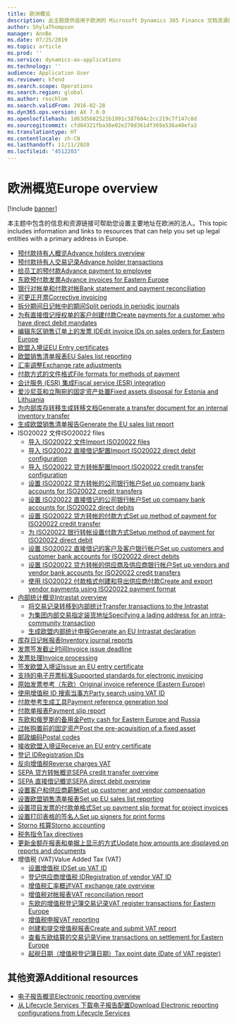 ```yaml
---
title: 欧洲概览
description: 此主题提供适用于欧洲的 Microsoft Dynamics 365 Finance 文档资源的链接。
author: ShylaThompson
manager: AnnBe
ms.date: 07/25/2019
ms.topic: article
ms.prod: ''
ms.service: dynamics-ax-applications
ms.technology: ''
audience: Application User
ms.reviewer: kfend
ms.search.scope: Operations
ms.search.region: global
ms.author: roschlom
ms.search.validFrom: 2016-02-28
ms.dyn365.ops.version: AX 7.0.0
ms.openlocfilehash: 1d63d5682521b1991c387604c2cc219c7f147c8d
ms.sourcegitcommit: cfd84321fba38e02e270d361df369a536a48efa3
ms.translationtype: HT
ms.contentlocale: zh-CN
ms.lasthandoff: 11/11/2020
ms.locfileid: "4512203"
---
```

# <a name="europe-overview"></a><span data-ttu-id="9826f-103">欧洲概览</span><span class="sxs-lookup"><span data-stu-id="9826f-103">Europe overview</span></span>

[!include [banner](../includes/banner.md)]

<span data-ttu-id="9826f-104">本主题中包含的信息和资源链接可帮助您设置主要地址在欧洲的法人。</span><span class="sxs-lookup"><span data-stu-id="9826f-104">This topic includes information and links to resources that can help you set up legal entities with a primary address in Europe.</span></span> 

- [<span data-ttu-id="9826f-105">预付款持有人概览</span><span class="sxs-lookup"><span data-stu-id="9826f-105">Advance holders overview</span></span>](emea-advance-holders.md)
 - [<span data-ttu-id="9826f-106">预付款持有人交易记录</span><span class="sxs-lookup"><span data-stu-id="9826f-106">Advance holder transactions</span></span>](emea-advance-holders-transactions.md)
 - [<span data-ttu-id="9826f-107">给员工的预付款</span><span class="sxs-lookup"><span data-stu-id="9826f-107">Advance payment to employee</span></span>](tasks/advance-payment-employee.md)
- [<span data-ttu-id="9826f-108">东欧预付款发票</span><span class="sxs-lookup"><span data-stu-id="9826f-108">Advance invoices for Eastern Europe</span></span>](emea-advance-invoice.md)
- [<span data-ttu-id="9826f-109">银行对帐单和付款对帐</span><span class="sxs-lookup"><span data-stu-id="9826f-109">Bank statement and payment reconciliation</span></span>](emea-bank-reconciliation.md)
- [<span data-ttu-id="9826f-110">可更正开票</span><span class="sxs-lookup"><span data-stu-id="9826f-110">Corrective invoicing</span></span>](emea-corrective-invoice.md)
- [<span data-ttu-id="9826f-111">拆分期间日记帐中的期间</span><span class="sxs-lookup"><span data-stu-id="9826f-111">Split periods in periodic journals</span></span>](emea-create-post-periodic-journals.md)
- [<span data-ttu-id="9826f-112">为有直接借记授权单的客户创建付款</span><span class="sxs-lookup"><span data-stu-id="9826f-112">Create payments for a customer who have direct debit mandates</span></span>](tasks/create-payments-customers-who-have-direct-debit-mandates.md)
- [<span data-ttu-id="9826f-113">编辑东区销售订单上的发票 ID</span><span class="sxs-lookup"><span data-stu-id="9826f-113">Edit invoice IDs on sales orders for Eastern Europe</span></span>](emea-edit-invoice-id-sales-orders.md)
- [<span data-ttu-id="9826f-114">欧盟入境证</span><span class="sxs-lookup"><span data-stu-id="9826f-114">EU Entry certificates</span></span>](emea-entry-certificates.md)
- [<span data-ttu-id="9826f-115">欧盟销售清单报表</span><span class="sxs-lookup"><span data-stu-id="9826f-115">EU Sales list reporting</span></span>](emea-eu-sales-list.md)
- [<span data-ttu-id="9826f-116">汇率调整</span><span class="sxs-lookup"><span data-stu-id="9826f-116">Exchange rate adjustments</span></span>](emea-exchange-rate-adjustments.md)
- [<span data-ttu-id="9826f-117">付款方式的文件格式</span><span class="sxs-lookup"><span data-stu-id="9826f-117">File formats for methods of payment</span></span>](emea-select-file-formats-for-the-method-of-payments.md)
- [<span data-ttu-id="9826f-118">会计服务 (ESR) 集成</span><span class="sxs-lookup"><span data-stu-id="9826f-118">Fiscal service (ESR) integration</span></span>](emea-fiscal-service-integration.md)
- [<span data-ttu-id="9826f-119">爱沙尼亚和立陶宛的固定资产处置</span><span class="sxs-lookup"><span data-stu-id="9826f-119">Fixed assets disposal for Estonia and Lithuania</span></span>](emea-credit-note-reverse-fixed-asset-sale.md)
- [<span data-ttu-id="9826f-120">为内部库存转移生成转移文档</span><span class="sxs-lookup"><span data-stu-id="9826f-120">Generate a transfer document for an internal inventory transfer</span></span>](tasks/transfer-document-internal-inventory-transfer.md)
- [<span data-ttu-id="9826f-121">生成欧盟销售清单报告</span><span class="sxs-lookup"><span data-stu-id="9826f-121">Generate the EU sales list report</span></span>](tasks/eur-00011-eu-sales-list-report.md)
- <span data-ttu-id="9826f-122">ISO20022 文件</span><span class="sxs-lookup"><span data-stu-id="9826f-122">ISO20022 files</span></span>
  - [<span data-ttu-id="9826f-123">导入 ISO20022 文件</span><span class="sxs-lookup"><span data-stu-id="9826f-123">Import ISO20022 files</span></span>](emea-ISO20022-file-formats.md)
  - [<span data-ttu-id="9826f-124">导入 ISO20022 直接借记配置</span><span class="sxs-lookup"><span data-stu-id="9826f-124">Import ISO20022 direct debit configuration</span></span>](tasks/import-iso20022-direct-debit-configuration.md)
  - [<span data-ttu-id="9826f-125">导入 ISO20022 贷方转帐配置</span><span class="sxs-lookup"><span data-stu-id="9826f-125">Import ISO20022 credit transfer configuration</span></span>](tasks/import-iso20022-credit-transfer-configuration.md)
  - [<span data-ttu-id="9826f-126">设置 ISO20022 贷方转帐的公司银行帐户</span><span class="sxs-lookup"><span data-stu-id="9826f-126">Set up company bank accounts for ISO20022 credit transfers</span></span>](tasks/set-up-company-bank-accounts-iso20022-credit-transfers.md)
  - [<span data-ttu-id="9826f-127">设置 ISO20022 直接借记的公司银行帐户</span><span class="sxs-lookup"><span data-stu-id="9826f-127">Set up company bank accounts for ISO20022 direct debits</span></span>](tasks/set-up-company-bank-accounts-iso20022-direct-debits.md)
  - [<span data-ttu-id="9826f-128">设置 ISO20022 贷方转帐的付款方式</span><span class="sxs-lookup"><span data-stu-id="9826f-128">Set up method of payment for ISO20022 credit transfer</span></span>](tasks/set-up-method-payment-iso20022-credit-transfer.md)
  - [<span data-ttu-id="9826f-129">为 ISO20022 银行转帐设置付款方式</span><span class="sxs-lookup"><span data-stu-id="9826f-129">Setup method of payment for ISO20022 direct debit</span></span>](tasks/setup-method-payment-iso20022-direct-debit.md)
  - [<span data-ttu-id="9826f-130">设置 ISO20022 直接借记的客户及客户银行帐户</span><span class="sxs-lookup"><span data-stu-id="9826f-130">Set up customers and customer bank accounts for ISO20022 direct debits</span></span>](tasks/set-up-bank-accounts-iso20022-direct-debits.md)
  - [<span data-ttu-id="9826f-131">设置 ISO20022 贷方转帐的供应商及供应商银行帐户</span><span class="sxs-lookup"><span data-stu-id="9826f-131">Set up vendors and vendor bank accounts for ISO20022 credit transfers</span></span>](tasks/set-up-vendor-iso20022-credit-transfers.md)
  - [<span data-ttu-id="9826f-132">使用 ISO20022 付款格式创建和导出供应商付款</span><span class="sxs-lookup"><span data-stu-id="9826f-132">Create and export vendor payments using ISO20022 payment format</span></span>](tasks/create-export-vendor-payments-iso20022-payment-format.md)
- [<span data-ttu-id="9826f-133">内部统计概览</span><span class="sxs-lookup"><span data-stu-id="9826f-133">Intrastat overview</span></span>](emea-intrastat.md)
  - [<span data-ttu-id="9826f-134">将交易记录转移到内部统计</span><span class="sxs-lookup"><span data-stu-id="9826f-134">Transfer transactions to the Intrastat</span></span>](tasks/transfer-transactions-intrastat.md)
  - [<span data-ttu-id="9826f-135">为集团内部交易指定装货地址</span><span class="sxs-lookup"><span data-stu-id="9826f-135">Specifying a lading address for an intra-community transaction</span></span>](tasks/eur-00002-specify-lading-address-intra-community.md)
  - [<span data-ttu-id="9826f-136">生成欧盟内部统计申报</span><span class="sxs-lookup"><span data-stu-id="9826f-136">Generate an EU Intrastat declaration</span></span>](tasks/eur-00002-eu-intrastat-declaration.md)
- [<span data-ttu-id="9826f-137">库存日记帐报表</span><span class="sxs-lookup"><span data-stu-id="9826f-137">Inventory journal reports</span></span>](emea-set-up-report-inventory-journal-names.md)
- [<span data-ttu-id="9826f-138">发票签发截止时间</span><span class="sxs-lookup"><span data-stu-id="9826f-138">Invoice issue deadline</span></span>](emea-invoice-issue-deadline.md)
- [<span data-ttu-id="9826f-139">发票处理</span><span class="sxs-lookup"><span data-stu-id="9826f-139">Invoice processing</span></span>](emea-invoice-processing.md)
- [<span data-ttu-id="9826f-140">签发欧盟入境证</span><span class="sxs-lookup"><span data-stu-id="9826f-140">Issue an EU entry certificate</span></span>](tasks/eur-00012-issue-eu-entry-certificate.md)
- [<span data-ttu-id="9826f-141">支持的电子开票标准</span><span class="sxs-lookup"><span data-stu-id="9826f-141">Supported standards for electronic invoicing</span></span>](emea-oioubl-standards-electronic-invoicing.md)
- [<span data-ttu-id="9826f-142">原始发票参考（东欧）</span><span class="sxs-lookup"><span data-stu-id="9826f-142">Original invoice reference (Eastern Europe)</span></span>](tasks/ee-00004-original-invoice-reference.md)
- [<span data-ttu-id="9826f-143">使用增值税 ID 搜索当事方</span><span class="sxs-lookup"><span data-stu-id="9826f-143">Party search using VAT ID</span></span>](tasks/eur-00015-party-search-vat-id.md)
- [<span data-ttu-id="9826f-144">付款参考生成工具</span><span class="sxs-lookup"><span data-stu-id="9826f-144">Payment reference generation tool</span></span>](tasks/ee-00015-payment-reference-generation-tool.md)
- [<span data-ttu-id="9826f-145">付款单报表</span><span class="sxs-lookup"><span data-stu-id="9826f-145">Payment slip report</span></span>](emea-eur-payment-slip-report-giro.md)
- [<span data-ttu-id="9826f-146">东欧和俄罗斯的备用金</span><span class="sxs-lookup"><span data-stu-id="9826f-146">Petty cash for Eastern Europe and Russia</span></span>](emea-petty-cash.md)
- [<span data-ttu-id="9826f-147">过帐购置前的固定资产</span><span class="sxs-lookup"><span data-stu-id="9826f-147">Post the pre-acquisition of a fixed asset</span></span>](emea-pre-acquisition-acquisition-fixed-asset.md)
- [<span data-ttu-id="9826f-148">邮政编码</span><span class="sxs-lookup"><span data-stu-id="9826f-148">Postal codes</span></span>](emea-import-create-postal-codes-manually.md)
- [<span data-ttu-id="9826f-149">接收欧盟入境证</span><span class="sxs-lookup"><span data-stu-id="9826f-149">Receive an EU entry certificate</span></span>](tasks/eur-00012-receive-eu-entry-certificate.md)
- [<span data-ttu-id="9826f-150">登记 ID</span><span class="sxs-lookup"><span data-stu-id="9826f-150">Registration IDs</span></span>](emea-registration-ids.md)
- [<span data-ttu-id="9826f-151">反向增值税</span><span class="sxs-lookup"><span data-stu-id="9826f-151">Reverse charges VAT</span></span>](emea-reverse-charge.md)
- [<span data-ttu-id="9826f-152">SEPA 贷方转帐概览</span><span class="sxs-lookup"><span data-stu-id="9826f-152">SEPA credit transfer overview</span></span>](../accounts-payable/sepa-credit-transfer.md)
- [<span data-ttu-id="9826f-153">SEPA 直接借记概览</span><span class="sxs-lookup"><span data-stu-id="9826f-153">SEPA direct debit overview</span></span>](../accounts-receivable/sepa-direct-debit-overview.md)
- [<span data-ttu-id="9826f-154">设置客户和供应商薪酬</span><span class="sxs-lookup"><span data-stu-id="9826f-154">Set up customer and vendor compensation</span></span>](emea-compensation-customer-vendor-transactions.md)
- [<span data-ttu-id="9826f-155">设置欧盟销售清单报表</span><span class="sxs-lookup"><span data-stu-id="9826f-155">Set up EU sales list reporting</span></span>](tasks/eur-00011-eu-sales-list-reporting.md)
- [<span data-ttu-id="9826f-156">设置项目发票的付款单格式</span><span class="sxs-lookup"><span data-stu-id="9826f-156">Set up payment slip format for project invoices</span></span>](tasks/set-up-payment-slip-format-project-invoices.md)
- [<span data-ttu-id="9826f-157">设置打印表格的签名人</span><span class="sxs-lookup"><span data-stu-id="9826f-157">Set up signers for print forms</span></span>](emea-set-up-signers-for-printing-forms.md)
- [<span data-ttu-id="9826f-158">Storno 核算</span><span class="sxs-lookup"><span data-stu-id="9826f-158">Storno accounting</span></span>](emea-storno.md)
- [<span data-ttu-id="9826f-159">税务指令</span><span class="sxs-lookup"><span data-stu-id="9826f-159">Tax directives</span></span>](emea-tax-directives.md)
- [<span data-ttu-id="9826f-160">更新金额在报表和单据上显示的方式</span><span class="sxs-lookup"><span data-stu-id="9826f-160">Update how amounts are displayed on reports and documents</span></span>](emea-amount-printing-forms.md)
- <span data-ttu-id="9826f-161">增值税 (VAT)</span><span class="sxs-lookup"><span data-stu-id="9826f-161">Value Added Tax (VAT)</span></span>
  - [<span data-ttu-id="9826f-162">设置增值税 ID</span><span class="sxs-lookup"><span data-stu-id="9826f-162">Set up VAT ID</span></span>](tasks/eur-00015-vat-id.md)
  - [<span data-ttu-id="9826f-163">登记供应商增值税 ID</span><span class="sxs-lookup"><span data-stu-id="9826f-163">Registration of vendor VAT ID</span></span>](tasks/eur-00015-registration-vendor-vat-id.md)
  - [<span data-ttu-id="9826f-164">增值税汇率概述</span><span class="sxs-lookup"><span data-stu-id="9826f-164">VAT exchange rate overview</span></span>](emea-vat-exchange-rate.md)
  - [<span data-ttu-id="9826f-165">增值税对帐报表</span><span class="sxs-lookup"><span data-stu-id="9826f-165">VAT reconciliation report</span></span>](tasks/eur-00018-vat-reconciliation-report.md)
  - [<span data-ttu-id="9826f-166">东欧的增值税登记簿交易记录</span><span class="sxs-lookup"><span data-stu-id="9826f-166">VAT register transactions for Eastern Europe</span></span>](emea-vat-register-transactions.md)
  - [<span data-ttu-id="9826f-167">增值税申报</span><span class="sxs-lookup"><span data-stu-id="9826f-167">VAT reporting</span></span>](emea-vat-reporting.md)
  - [<span data-ttu-id="9826f-168">创建和提交增值税报表</span><span class="sxs-lookup"><span data-stu-id="9826f-168">Create and submit VAT report</span></span>](tasks/create-submit-vat-report.md)
  - [<span data-ttu-id="9826f-169">查看东欧结算的交易记录</span><span class="sxs-lookup"><span data-stu-id="9826f-169">View transactions on settlement for Eastern Europe</span></span>](emea-transactions-settlement-form.md)
  - [<span data-ttu-id="9826f-170">起税日期（增值税登记簿日期）</span><span class="sxs-lookup"><span data-stu-id="9826f-170">Tax point date (Date of VAT register)</span></span>](emea-tax-point-date.md)

## <a name="additional-resources"></a><span data-ttu-id="9826f-171">其他资源</span><span class="sxs-lookup"><span data-stu-id="9826f-171">Additional resources</span></span>

- [<span data-ttu-id="9826f-172">电子报告概览</span><span class="sxs-lookup"><span data-stu-id="9826f-172">Electronic reporting overview</span></span>](../../dev-itpro/analytics/general-electronic-reporting.md)
- [<span data-ttu-id="9826f-173">从 Lifecycle Services 下载电子报告配置</span><span class="sxs-lookup"><span data-stu-id="9826f-173">Download Electronic reporting configurations from Lifecycle Services</span></span>](../../dev-itpro/analytics/download-electronic-reporting-configuration-lcs.md)
